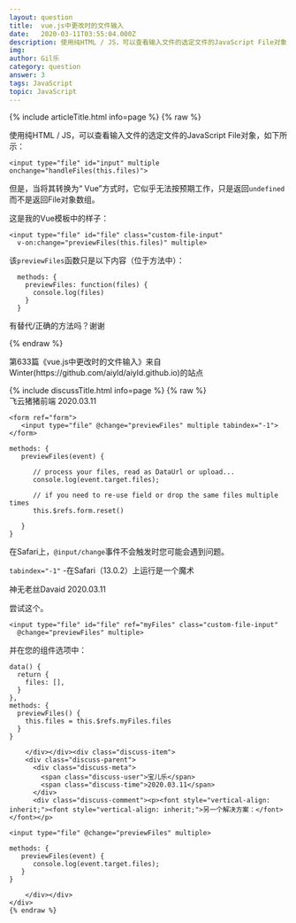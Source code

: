 ```yaml
---
layout: question
title:  vue.js中更改时的文件输入
date:   2020-03-11T03:55:04.000Z
description: 使用纯HTML / JS，可以查看输入文件的选定文件的JavaScript File对象，如下所示：<input type="file" id="in...
img: 
author: Gil乐
category: question
answer: 3
tags: JavaScript
topic: JavaScript
---
```

<div class="article-root">
  <div class="article">
    {% include articleTitle.html info=page %}
    {% raw %}
    <div class="article-content"><p><font style="vertical-align: inherit;"><font style="vertical-align: inherit;">使用纯HTML / JS，可以查看输入文件的选定文件的JavaScript File对象，如下所示：</font></font></p>

<pre><code>&lt;input type="file" id="input" multiple onchange="handleFiles(this.files)"&gt;
</code></pre>

<p><font style="vertical-align: inherit;"><font style="vertical-align: inherit;">但是，当将其转换为“ Vue”方式时，它似乎无法按预期工作，只是返回</font></font><code>undefined</code><font style="vertical-align: inherit;"><font style="vertical-align: inherit;">而不是返回File对象数组。</font></font></p>

<p><font style="vertical-align: inherit;"><font style="vertical-align: inherit;">这是我的Vue模板中的样子：</font></font></p>

<pre><code>&lt;input type="file" id="file" class="custom-file-input" <font></font>
  v-on:change="previewFiles(this.files)" multiple&gt;<font></font>
</code></pre>

<p><font style="vertical-align: inherit;"><font style="vertical-align: inherit;">该</font></font><code>previewFiles</code><font style="vertical-align: inherit;"><font style="vertical-align: inherit;">函数只是以下内容（位于方法中）：</font></font></p>

<pre><code>  methods: {<font></font>
    previewFiles: function(files) {<font></font>
      console.log(files)<font></font>
    }<font></font>
  }<font></font>
</code></pre>

<p><font style="vertical-align: inherit;"><font style="vertical-align: inherit;">有替代/正确的方法吗？</font><font style="vertical-align: inherit;">谢谢</font></font></p></div>
    {% endraw %}
  </div>
  <p class="winter_mark">第633篇《vue.js中更改时的文件输入》来自Winter(https://github.com/aiyld/aiyld.github.io)的站点</p>
  <div class="discuss-wrapper">
    {% include discussTitle.html info=page %}
    {% raw %}
    <div class="discuss-list">
    <div class="discuss-item">
        <div class="discuss-parent">
          <div class="discuss-meta">
            <span class="discuss-user">飞云猪猪前端</span>
            <span class="discuss-time">2020.03.11</span>
          </div>
          <div class="discuss-comment"><pre><code>&lt;form ref="form"&gt;<font></font>
   &lt;input type="file" @change="previewFiles" multiple tabindex="-1"&gt;<font></font>
&lt;/form&gt;<font></font>
<font></font>
methods: {<font></font>
   previewFiles(event) {<font></font>
<font></font>
      // process your files, read as DataUrl or upload...<font></font>
      console.log(event.target.files);<font></font>
<font></font>
      // if you need to re-use field or drop the same files multiple times<font></font>
      this.$refs.form.reset() <font></font>
<font></font>
   }<font></font>
}<font></font>
</code></pre>

<p><font style="vertical-align: inherit;"><font style="vertical-align: inherit;">在Safari上，</font></font><code>@input/change</code><font style="vertical-align: inherit;"><font style="vertical-align: inherit;">事件不会触发</font><font style="vertical-align: inherit;">时您可能会遇到问题</font><font style="vertical-align: inherit;">。</font></font></p>

<p><code>tabindex="-1"</code><font style="vertical-align: inherit;"><font style="vertical-align: inherit;"> -在Safari（13.0.2）上运行是一个魔术</font></font></p></div>
        </div></div><div class="discuss-item">
        <div class="discuss-parent">
          <div class="discuss-meta">
            <span class="discuss-user">神无老丝Davaid</span>
            <span class="discuss-time">2020.03.11</span>
          </div>
          <div class="discuss-comment"><p><font style="vertical-align: inherit;"><font style="vertical-align: inherit;">尝试这个。</font></font></p>

<pre><code>&lt;input type="file" id="file" ref="myFiles" class="custom-file-input" <font></font>
  @change="previewFiles" multiple&gt;<font></font>
</code></pre>

<p><font style="vertical-align: inherit;"><font style="vertical-align: inherit;">并在您的组件选项中：</font></font></p>

<pre><code>data() {<font></font>
  return {<font></font>
    files: [],<font></font>
  }<font></font>
},<font></font>
methods: {<font></font>
  previewFiles() {<font></font>
    this.files = this.$refs.myFiles.files<font></font>
  }<font></font>
}<font></font>
</code></pre></div>
        </div></div><div class="discuss-item">
        <div class="discuss-parent">
          <div class="discuss-meta">
            <span class="discuss-user">宝儿乐</span>
            <span class="discuss-time">2020.03.11</span>
          </div>
          <div class="discuss-comment"><p><font style="vertical-align: inherit;"><font style="vertical-align: inherit;">另一个解决方案：</font></font></p>

<pre><code>&lt;input type="file" @change="previewFiles" multiple&gt;<font></font>
<font></font>
methods: {<font></font>
   previewFiles(event) {<font></font>
      console.log(event.target.files);<font></font>
   }<font></font>
}<font></font>
</code></pre></div>
        </div></div>
    </div>
    {% endraw %}
  </div>
<div>
